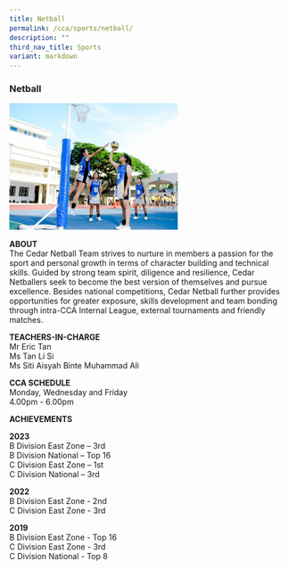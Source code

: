 ```yaml
---
title: Netball
permalink: /cca/sports/netball/
description: ""
third_nav_title: Sports
variant: markdown
---
```

### Netball

<img src="/images/sports4.png" style="width:60%">

**ABOUT**  
The Cedar Netball Team strives to nurture in members a passion for the sport and personal growth in terms of character building and technical skills. Guided by strong team spirit, diligence and resilience, Cedar Netballers seek to become the best version of themselves and pursue excellence. Besides national competitions, Cedar Netball further provides opportunities for greater exposure, skills development and team bonding through intra-CCA Internal League, external tournaments and friendly matches.  
  
**TEACHERS-IN-CHARGE**  
Mr Eric Tan<br>
Ms Tan Li Si<br>
Ms Siti Aisyah Binte Muhammad Ali  

  
**CCA SCHEDULE**  
Monday, Wednesday and Friday  
4.00pm - 6.00pm  
  
**ACHIEVEMENTS**<br>

**2023**&nbsp; <br>
B Division East Zone – 3rd<br>
B Division National – Top 16<br>
C Division East Zone – 1st<br>
C Division National – 3rd<br>


**2022**&nbsp; <br>
B Division East Zone - 2nd<br>
C Division East Zone - 3rd

  

**2019**&nbsp;<br>
B Division East Zone - Top 16  <br>
C Division East Zone - 3rd  <br>
C Division National - Top 8